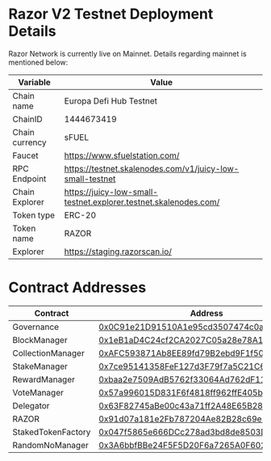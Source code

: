 # Razor V2 Testnet Deployment Details

Razor Network is currently live on Mainnet. Details regarding mainnet is mentioned below:

| Variable       | Value                                                            |
| -------------- | ---------------------------------------------------------------- |
| Chain name     | Europa Defi Hub Testnet                                          |
| ChainID        | 1444673419                                                       |
| Chain currency | sFUEL                                                            |
| Faucet         | https://www.sfuelstation.com/                                    |
| RPC Endpoint   | https://testnet.skalenodes.com/v1/juicy-low-small-testnet        |
| Chain Explorer | https://juicy-low-small-testnet.explorer.testnet.skalenodes.com/ |
| Token type     | ERC-20                                                           |
| Token name     | RAZOR                                                            |
| Explorer       | https://staging.razorscan.io/                                    |

# Contract Addresses

| Contract           | Address                                                                                                                                                           |
| ------------------ | ----------------------------------------------------------------------------------------------------------------------------------------------------------------- |
| Governance         | [0x0C91e21D91510A1e95cd3507474c0ac1F620389d](https://juicy-low-small-testnet.explorer.testnet.skalenodes.com/address/0x0C91e21D91510A1e95cd3507474c0ac1F620389d/) |
| BlockManager       | [0x1eB1aD4C24cf2CA2027C05a28e78A117fDACD9F9](https://juicy-low-small-testnet.explorer.testnet.skalenodes.com/address/0x1eB1aD4C24cf2CA2027C05a28e78A117fDACD9F9/) |
| CollectionManager  | [0xAFC593871Ab8EE89fd79B2ebd9F1f502268732b9](https://juicy-low-small-testnet.explorer.testnet.skalenodes.com/address/0xAFC593871Ab8EE89fd79B2ebd9F1f502268732b9/) |
| StakeManager       | [0x7ce95141358FeF127d3F79f7a5C21C6c2afa1cA3](https://juicy-low-small-testnet.explorer.testnet.skalenodes.com/address/0x7ce95141358FeF127d3F79f7a5C21C6c2afa1cA3/) |
| RewardManager      | [0xbaa2e7509AdB5762f33064Ad762dF1136184Ef7D](https://juicy-low-small-testnet.explorer.testnet.skalenodes.com/address/0xbaa2e7509AdB5762f33064Ad762dF1136184Ef7D/) |
| VoteManager        | [0x57a996015D831F6f4818ff962ffE405b6c6d4B21](https://juicy-low-small-testnet.explorer.testnet.skalenodes.com/address/0x57a996015D831F6f4818ff962ffE405b6c6d4B21/) |
| Delegator          | [0x63F82745aBe00c43a71ff2A48E65B281f72Bb54D](https://juicy-low-small-testnet.explorer.testnet.skalenodes.com/address/0x63F82745aBe00c43a71ff2A48E65B281f72Bb54D/) |
| RAZOR              | [0x91d07a181e2Fb787204Ae82B28c69e278C05ac70](https://juicy-low-small-testnet.explorer.testnet.skalenodes.com/address/0x91d07a181e2Fb787204Ae82B28c69e278C05ac70/) |
| StakedTokenFactory | [0x047f5865e666DCc278ad3bd8de8503D35d5278Ea](https://juicy-low-small-testnet.explorer.testnet.skalenodes.com/address/0x047f5865e666DCc278ad3bd8de8503D35d5278Ea/) |
| RandomNoManager    | [0x3A6bbfBBe24F5F5D20F6a7265A0F602d155C2471](https://juicy-low-small-testnet.explorer.testnet.skalenodes.com/address/0x3A6bbfBBe24F5F5D20F6a7265A0F602d155C2471/) |
